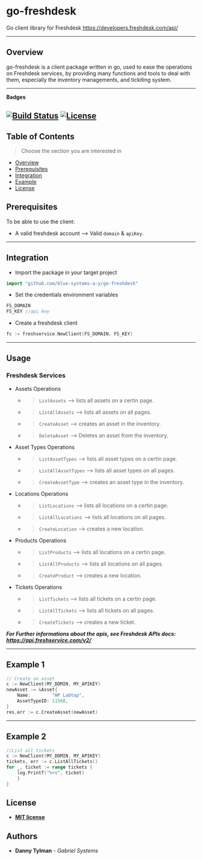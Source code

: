 # go-freshdesk
Go client library for Freshdesk
https://developers.freshdesk.com/api/

---
## Overview
go-freshdesk is a client package written in go, used to ease the operations on Freshdesk services, by providing many functions and tools to deal with them, especially the inventory managements, and tickiting system.

---
**Badges**

[![Build Status](http://img.shields.io/travis/badges/badgerbadgerbadger.svg?style=flat-square)](https://travis-ci.org/badges/badgerbadgerbadger)   [![License](http://img.shields.io/:license-mit-blue.svg?style=flat-square)](http://badges.mit-license.org)
---

## Table of Contents

> Choose the section you are interested in
- [Overview](##Overview)
- [Prerequisites](##Prerequisites)
- [Integration](##Integration)
- [Example](##Example)
- [License](##license)



## Prerequisites
To be able to use the client:
- A valid freshdesk account --> Valid ```domain``` & ```apiKey```.


---
## Integration

- Import the package in your target project
```go
import "github.com/blue-systems-a-y/go-freshdesk"
```
- Set the credentials environment variables 
```go
FS_DOMAIN 
FS_KEY //api key
```
- Create a freshdesk client
```go
fc := freshservice.NewClient(FS_DOMAIN, FS_KEY)
```
---

## Usage
### Freshdesk Services
- Assets Operations
    - >```ListAssets``` --> lists all assets on a certin page.
    - >```ListAllAssets``` --> lists all assets on all pages.
    - >```CreateAsset``` --> creates an asset in the inventory.
    - >```DeleteAsset``` --> Deletes an asset from the inventory.
- Asset Types Operations
    - >```ListAssetTypes``` --> lists all asset types on a certin page.
    - >```ListAllAssetTypes``` --> lists all asset types on all pages.
    - >```CreateAssetType``` --> creates an asset type in the inventory.

- Locations Operations
    - >```ListLocations``` --> lists all locations on a certin page.
    - >```ListAllLocations``` --> lists all locations on all pages.
    - >```CreateLocation``` --> creates a new location.

- Products Operations
    - >```ListProducts``` --> lists all locations on a certin page.
    - >```ListAllProducts``` --> lists all locations on all pages.
    - >```CreateProduct``` --> creates a new location.

- Tickets Operations
    - >```ListTickets``` --> lists all tickets on a certin page.
    - >```ListAllTickets``` --> lists all tickets on all pages.
    - >```CreateTickets``` --> creates a new ticket.   

***For Further informations about the apis, see Freshdesk APIs docs: https://api.freshservice.com/v2/***    

---

## Example 1
```go
// Create an asset
c := NewClient(MY_DOMIN, MY_APIKEY)
newAsset := &Asset{
    Name:        "HP Labtop",
    AssetTypeID: 11568,
}
res,err := c.CreateAsset(newAsset)
```
---
## Example 2
```go
//List all tickets
c := NewClient(MY_DOMIN, MY_APIKEY)
tickets, err := c.ListAllTickets()
for _, ticket := range tickets {
    log.Printf("%+v", ticket)
    }
}
``` 
## License

- **[MIT license](http://opensource.org/licenses/mit-license.php)**

## Authors

* **Danny Tylman** - *Gabriel Systems* 